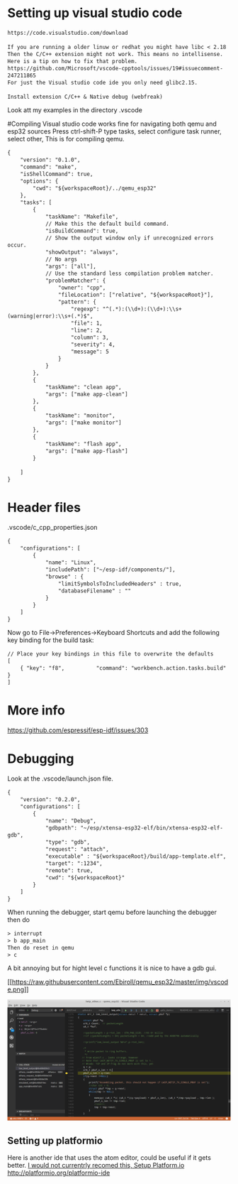 

#  Setting up visual studio code 
```
https://code.visualstudio.com/download

If you are running a older linuw or redhat you might have libc < 2.18
Then the C/C++ extension might not work. This means no intellisense.
Here is a tip on how to fix that problem.
https://github.com/Microsoft/vscode-cpptools/issues/19#issuecomment-247211865
For just the Visual studio code ide you only need glibc2.15.

Install extension C/C++ & Native debug (webfreak)
```

Look att my examples in the directory .vscode

#Compiling
Visual studio code works fine for navigating both qemu and esp32 sources
Press ctrl-shift-P 
type tasks, select configure task runner, select other, This is for compiling qemu.
```
{
    "version": "0.1.0",
    "command": "make",
    "isShellCommand": true,
    "options": {
        "cwd": "${workspaceRoot}/../qemu_esp32"
    },
    "tasks": [
        {
            "taskName": "Makefile",
            // Make this the default build command.
            "isBuildCommand": true,
            // Show the output window only if unrecognized errors occur.
            "showOutput": "always",
            // No args
            "args": ["all"],
            // Use the standard less compilation problem matcher.
            "problemMatcher": {
                "owner": "cpp",
                "fileLocation": ["relative", "${workspaceRoot}"],
                "pattern": {
                    "regexp": "^(.*):(\\d+):(\\d+):\\s+(warning|error):\\s+(.*)$",
                    "file": 1,
                    "line": 2,
                    "column": 3,
                    "severity": 4,
                    "message": 5
                }
            }
        },
        {
            "taskName": "clean app",
            "args": ["make app-clean"]
        },
        {
            "taskName": "monitor",
            "args": ["make monitor"]
        },
        {
            "taskName": "flash app",
            "args": ["make app-flash"]
        }

    ]
}
```
#  Header files 
.vscode/c_cpp_properties.json 
```
{
    "configurations": [
        {
            "name": "Linux",
            "includePath": ["~/esp-idf/components/"],
            "browse" : {
                "limitSymbolsToIncludedHeaders" : true,
                "databaseFilename" : ""
            }
        }
    ]
}
```

Now go to File->Preferences->Keyboard Shortcuts and add the following key binding for the build task:

```
// Place your key bindings in this file to overwrite the defaults
[
    { "key": "f8",          "command": "workbench.action.tasks.build" }
]
```

# More info

https://github.com/espressif/esp-idf/issues/303

# Debugging
Look at the .vscode/launch.json file.
```
{
    "version": "0.2.0",
    "configurations": [
        {
            "name": "Debug",
            "gdbpath": "~/esp/xtensa-esp32-elf/bin/xtensa-esp32-elf-gdb",
            "type": "gdb",
            "request": "attach",
            "executable" : "${workspaceRoot}/build/app-template.elf",
            "target": ":1234",
            "remote": true,
            "cwd": "${workspaceRoot}"
        }
    ]
}
```

When running the debugger, start qemu before launching the debugger then do
```
> interrupt
> b app_main
Then do reset in qemu
> c
```
A bit annoying but for hight level c functions it is nice to have a gdb gui.

[[https://raw.githubusercontent.com/Ebiroll/qemu_esp32/master/img/vscode.png]]

![debugger](img/vscode.png)



## Setting up platformio
Here is another ide that uses the atom editor, could be useful if it gets better.
[I would not currentrly recomed this, Setup Platform.io](./platformio.md)
http://platformio.org/platformio-ide

